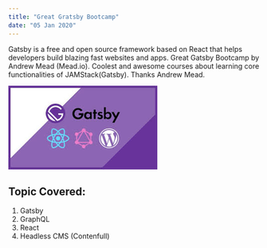 ```yaml
---
title: "Great Gratsby Bootcamp"
date: "05 Jan 2020"
---
```


Gatsby is a free and open source framework based on React that helps developers build blazing fast websites and apps.
Great Gatsby Bootcamp by Andrew Mead (Mead.io). Coolest and awesome courses about learning core functionalities of JAMStack(Gatsby).
Thanks Andrew Mead.

![Gatsby Images Banner](./gatsby.jpeg)

## Topic Covered:

1. Gatsby
2. GraphQL
3. React
4. Headless CMS (Contenfull)
